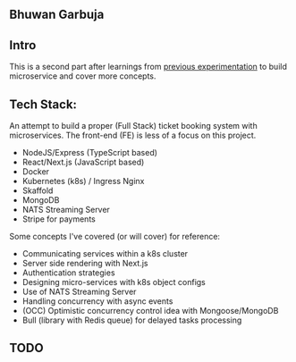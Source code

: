 ## Bhuwan Garbuja

## Intro

This is a second part after learnings from [previous experimentation](https://github.com/bhuone-garbu/ms-blog) to build microservice and cover more concepts.

## Tech Stack:

An attempt to build a proper (Full Stack) ticket booking system with microservices. The front-end (FE) is less of a focus on this project.

* NodeJS/Express (TypeScript based)
* React/Next.js (JavaScript based)
* Docker
* Kubernetes (k8s) / Ingress Nginx
* Skaffold
* MongoDB
* NATS Streaming Server
* Stripe for payments

Some concepts I've covered (or will cover) for reference:

* Communicating services within a k8s cluster
* Server side rendering with Next.js
* Authentication strategies
* Designing micro-services with k8s object configs
* Use of NATS Streaming Server
* Handling concurrency with async events
* (OCC) Optimistic concurrency control idea with Mongoose/MongoDB
* Bull (library with Redis queue) for delayed tasks processing

## TODO


